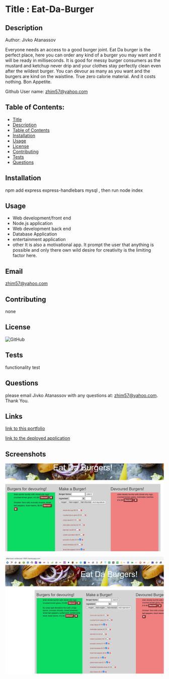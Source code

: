    
# Title : Eat-Da-Burger

## Description
Author: Jivko Atanassov

Everyone needs an access to a good burger joint. Eat Da burger is the perfect place, here you can order any kind of a burger you may want  and it will be ready in milliseconds. It is good for messy burger consumers as the mustard and ketchup never drip and your clothes stay perfectly clean even after the wildest burger. You can devour as many as you want and the burgers are kind on the waistline. True zero calorie material. And it costs nothing. Bon Appetite.

Github User name: zhim57@yahoo.com

## Table of Contents:
- [Title](#title)
- [Description](#description)
- [Table of Contents](#table-of-contents)
- [Installation](#installation)
- [Usage](#usage)
- [License](#licence)
- [Contributing](#contributing)
- [Tests](#tests)
- [Questions](#questions)

## Installation
npm add express express-handlebars mysql , then run node index
## Usage
- Web development/front end
- Node.js  application
- Web development back end
- Database Application
- entertainment application
- other
It is also a motivational app. It prompt the user that anything is possible and only there own wild desire for creativity is the limiting factor here. 
## Email
zhim57@yahoo.com
## Contributing
none
## License
![GitHub](https://img.shields.io/github/license/zhim57/Eat-Da-Burger)

## Tests
functionality test

## Questions
please email Jivko Atanassov with any questions at: zhim57@yahoo.com. Thank You.

## Links

[link to this portfolio](https://github.com/zhim57/Eat-Da-Burger)

[link to the deployed application](https://afternoon-wildwood-19991.herokuapp.com/)
  

## Screenshots

![screenshot no.1 of the working application](Fig1.JPG)

![screenshot no.2 of the working application](Fig2.JPG)


  
